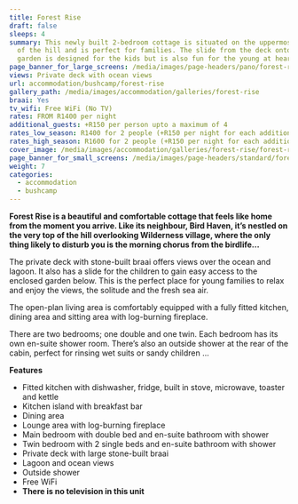 ```yaml
---
title: Forest Rise
draft: false
sleeps: 4
summary: This newly built 2-bedroom cottage is situated on the uppermost section
  of the hill and is perfect for families. The slide from the deck onto the
  garden is designed for the kids but is also fun for the young at heart.
page_banner_for_large_screens: /media/images/page-headers/pano/forest-rise.jpg
views: Private deck with ocean views
url: accommodation/bushcamp/forest-rise
gallery_path: /media/images/accommodation/galleries/forest-rise
braai: Yes
tv_wifi: Free WiFi (No TV)
rates: FROM R1400 per night
additional_guests: +R150 per person upto a maximum of 4
rates_low_season: R1400 for 2 people (+R150 per night for each additional person – max 4)
rates_high_season: R1600 for 2 people (+R150 per night for each additional person – max 4)
cover_image: /media/images/accommodation/galleries/forest-rise/forest-rise-11.jpg
page_banner_for_small_screens: /media/images/page-headers/standard/forest-rise.jpg
weight: 7
categories:
  - accommodation
  - bushcamp
---
```


__Forest Rise is a beautiful and comfortable cottage that feels like home from the moment you arrive\. Like its neighbour, Bird Haven, it’s nestled on the very top of the hill overlooking Wilderness village, where the only thing likely to disturb you is the morning chorus from the birdlife…__

The private deck with stone\-built braai offers views over the ocean and lagoon\. It also has a slide for the children to gain easy access to the enclosed garden below\. This is the perfect place for young families to relax and enjoy the views, the solitude and the fresh sea air\.

The open\-plan living area is comfortably equipped with a fully fitted kitchen, dining area and sitting area with log\-burning fireplace\.

There are two bedrooms; one double and one twin\. Each bedroom has its own en\-suite shower room\. There’s also an outside shower at the rear of the cabin, perfect for rinsing wet suits or sandy children …

__Features__

- Fitted kitchen with dishwasher, fridge, built in stove, microwave, toaster and kettle
- Kitchen island with breakfast bar
- Dining area
- Lounge area with log\-burning fireplace
- Main bedroom with double bed and en\-suite bathroom with shower
- Twin bedroom with 2 single beds and en\-suite bathroom with shower
- Private deck with large stone\-built braai
- Lagoon and ocean views
- Outside shower
- Free WiFi
- __There is no television in this unit__